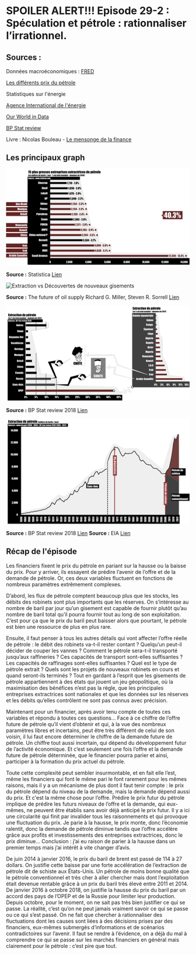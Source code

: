 # SPOILER ALERT!!! Episode 29-2 : Spéculation et pétrole : rationnaliser l’irrationnel.


## Sources :

Données macroéconomiques : [FRED](https://fred.stlouisfed.org/)

[Les différents prix du pétrole](https://oilprice.com/oil-price-charts#prices)

Statistiques sur l'énergie

[Agence International de l'énergie](https://www.eia.gov/)

[Our World in Data](https://ourworldindata.org/)

[BP Stat review](https://www.bp.com/en/global/corporate/energy-economics/statistical-review-of-world-energy.html)

Livre : Nicolas Bouleau - [Le mensonge de la finance](https://www.amazon.fr/mensonge-finance-math%C3%A9matiques-signal-prix-plan%C3%A8te/dp/2708245554)


## Les principaux graph

![Principales compagnies pétrolières - 2016](./images/Episode29_02_Top15_Oil_Companies.png "Principales compagnies pétrolières - 2016")

**Source :** Statistica [Lien](https://www.statista.com/statistics/280705/leading-oil-companies-worldwide-based-on-daily-oil-production-2012/)

![Extraction vs Découvertes de nouveaux gisements](./images/Episode29_02_Extractions_vs_Découvertes.png "Extraction vs Découvertes de nouveaux gisements")

**Source :** The future of oil supply Richard G. Miller, Steven R. Sorrell [Lien](https://royalsocietypublishing.org/doi/full/10.1098/rsta.2013.0179)


![Extractions de pétrole par pays - 2017](./images/Episode29_02_ExtractionMONDE.png "Extractions de pétrole par pays - 2017")

**Source :** BP Stat review 2018 [Lien](https://www.bp.com/en/global/corporate/energy-economics/statistical-review-of-world-energy.html)



![Extraction de pétrole aux Etats-Unis](./images/Episode29_02_Extraction_USA.png "Extraction de pétrole aux Etats-Unis")

**Source :** BP Stat review 2018 [Lien](https://www.bp.com/en/global/corporate/energy-economics/statistical-review-of-world-energy.html)
**Source :** EIA [Lien](https://www.eia.gov/dnav/pet/hist/LeafHandler.ashx?n=pet&s=mcrfpus2&f=a)



## Récap de l'épisode

Les financiers fixent le prix du pétrole en pariant sur la hausse ou la baisse du prix. Pour y arriver, ils essayent de prédire l’avenir de l’offre et de la demande de pétrole. Or, ces deux variables fluctuent en fonctions de nombreux paramètres extrêmement complexes.


D’abord, les flux de pétrole comptent beaucoup plus que les stocks, les débits des robinets sont plus importants que les réserves. On s’intéresse au nombre de baril par jour qu’un gisement est capable de fournir plutôt qu’au nombre de baril total qu’il pourra fournir tout au long de son exploitation. C’est pour ça que le prix du baril peut baisser alors que pourtant, le pétrole est bien une ressource de plus en plus rare.


Ensuite, il faut penser à tous les autres détails qui vont affecter l’offre réelle de pétrole : le débit des robinets va-t-il rester contant ? Quelqu’un peut-il décider de couper les vannes ? Comment le pétrole sera-t-il transporté jusqu’aux raffineries ? Ces capacités de transport sont-elles suffisantes ? Les capacités de raffinages sont-elles suffisantes ? Quel est le type de pétrole extrait ? Quels sont les projets de nouveaux robinets en cours et quand seront-ils terminés ? Tout en gardant à l’esprit que les gisements de pétrole appartiennent à des états qui jouent un jeu géopolitique, où la maximisation des bénéfices n’est pas la règle, que les principales entreprises extractrices sont nationales et que les données sur les réserves et les débits qu’elles contrôlent ne sont pas connus avec précision.


Maintenant pour un financier, après avoir tenu compte de toutes ces variables et répondu à toutes ces questions… Face à ce chiffre de l’offre future de pétrole qu’il vient d’obtenir et qui, à la vue des nombreux paramètres libres et incertains, peut être très différent de celui de son voisin, il lui faut encore déterminer le chiffre de la demande future de pétrole. Un chiffre tout aussi incertain, qui dépend du développement futur de l’activité économique. Et c’est seulement une fois l’offre et la demande future de pétrole déterminée, que le financier pourra parier et ainsi, participer à la formation du prix actuel du pétrole.


Toute cette complexité peut sembler insurmontable, et en fait elle l’est, même les financiers qui font le même pari le font rarement pour les mêmes raisons, mais il y a un mécanisme de plus dont il faut tenir compte : le prix du pétrole dépend du niveau de la demande, mais la demande dépend aussi du prix. Et c'est la même chose pour l’offre. Prédire le prix futur du pétrole implique de prédire les futurs niveaux de l’offre et la demande, qui eux-mêmes, ne peuvent être établis sans avoir déjà anticipé le prix futur. Il y a ici une circularité qui finit par invalider tous les raisonnements et qui provoque une fluctuation du prix. Je parie à la hausse, le prix monte, donc l’économie ralentit, donc la demande de pétrole diminue tandis que l’offre accélère grâce aux profits et investissements des entreprises extractrices, donc le prix diminue… Conclusion : j’ai eu raison de parier à la hausse dans un premier temps mais j’ai intérêt à vite changer d’avis.


De juin 2014 à janvier 2016, le prix du baril de brent est passé de 114 à 27 dollars. On justifie cette baisse par une forte accélération de l’extraction de pétrole dit de schiste aux États-Unis. Un pétrole de moins bonne qualité que le pétrole conventionnel et très cher à aller chercher mais dont l’exploitation était devenue rentable grâce à un prix du baril très élevé entre 2011 et 2014. De janvier 2016 à octobre 2018, on justifie la hausse du prix du baril par un accord des pays de l’OPEP et de la Russie pour limiter leur production. Depuis octobre, pour le moment, on ne sait pas très bien justifier ce qui se passe. La réalité, c’est qu’on ne peut jamais vraiment savoir ce qui se passe ou ce qui s’est passé. On ne fait que chercher à rationnaliser des fluctuations dont les causes sont liées à des décisions prises par des financiers, eux-mêmes submergés d’informations et de scénarios contradictoires sur l’avenir. Il faut se rendre à l’évidence, on a déjà du mal à comprendre ce qui se passe sur les marchés financiers en général mais clairement pour le pétrole : c’est pire que tout.
